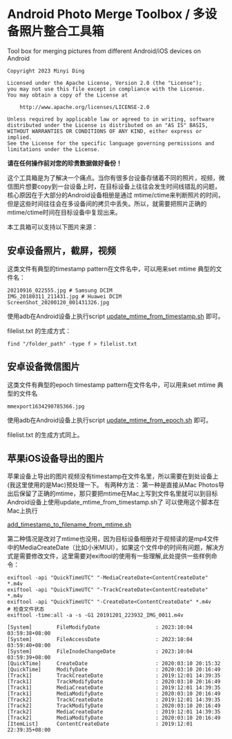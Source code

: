 # Android Photo Merge Toolbox / 多设备照片整合工具箱
Tool box for merging pictures from different Android/iOS devices on Android

```
Copyright 2023 Minyi Ding

Licensed under the Apache License, Version 2.0 (the "License");
you may not use this file except in compliance with the License.
You may obtain a copy of the License at

    http://www.apache.org/licenses/LICENSE-2.0

Unless required by applicable law or agreed to in writing, software
distributed under the License is distributed on an "AS IS" BASIS,
WITHOUT WARRANTIES OR CONDITIONS OF ANY KIND, either express or implied.
See the License for the specific language governing permissions and
limitations under the License.
```
**请在任何操作前对您的珍贵数据做好备份！**

这个工具箱是为了解决一个痛点。当你有很多台设备存储着不同的照片，视频，微信图片想要copy到一台设备上时，在目标设备上往往会发生时间线错乱的问题，核心原因在于大部分的Android设备相册是通过 mtime/ctime来判断照片的时间，但是这些时间往往会在多设备间的拷贝中丢失。所以，就需要把照片正确的mtime/ctime时间在目标设备中复现出来。

本工具箱可以支持以下图片来源：
## 安卓设备照片，截屏，视频
这类文件有典型的timestamp pattern在文件名中，可以用来set mtime
典型的文件名：
```
20210916_022555.jpg # Samsung DCIM
IMG_20180311_211431.jpg # Huawei DCIM
ScreenShot_20200120_001431326.jpg
```
使用adb在Android设备上执行script [update_mtime_from_timestamp.sh](https://github.com/dingminyi/android_photo_merge_toolbox/blob/main/update_mtime_from_timestamp.sh) 即可。

filelist.txt 的生成方式：
```
find "/folder_path" -type f > filelist.txt
```

## 安卓设备微信图片
这类文件有典型的epoch timestamp pattern在文件名中，可以用来set mtime
典型的文件名
```
mmexport1634290785366.jpg
```
使用adb在Android设备上执行script [update_mtime_from_epoch.sh](https://github.com/dingminyi/android_photo_merge_toolbox/blob/main/update_mtime_from_epoch.sh) 即可。

filelist.txt 的生成方式同上。

## 苹果iOS设备导出的图片
苹果设备上导出的图片视频没有timestamp在文件名里，所以需要在到处设备上(我这里使用的是Mac)预处理一下。
有两种方法：
第一种是直接从Mac Photos导出后保留了正确的mtime，那只要把mtime在Mac上写到文件名里就可以到目标Android设备上使用update_mtime_from_timestamp.sh了
可以使用这个脚本在Mac上执行

[add_timestamp_to_filename_from_mtime.sh](https://github.com/dingminyi/android_photo_merge_toolbox/blob/main/add_timestamp_to_filename_from_mtime.sh)

第二种情况是改对了mtime也没用，因为目标设备相册对于视频读的是mp4文件中的MediaCreateDate（比如小米MIUI），如果这个文件中的时间有问题，解决方式是需要修改文件，这里需要对exiftool的使用有一些理解,此处提供一些样例命令：
```shell
exiftool -api "QuickTimeUTC" "-MediaCreateDate<ContentCreateDate" *.m4v
exiftool -api "QuickTimeUTC" "-TrackCreateDate<ContentCreateDate" *.m4v
exiftool -api "QuickTimeUTC" "-CreateDate<ContentCreateDate" *.m4v
# 检查文件状态
exiftool -time:all -a -s -G1 20191201_223932_IMG_0011.m4v

[System]        FileModifyDate                  : 2023:10:04 03:59:38+08:00
[System]        FileAccessDate                  : 2023:10:04 03:59:40+08:00
[System]        FileInodeChangeDate             : 2023:10:04 03:59:39+08:00
[QuickTime]     CreateDate                      : 2020:03:10 20:15:32
[QuickTime]     ModifyDate                      : 2020:03:10 20:16:49
[Track1]        TrackCreateDate                 : 2019:12:01 14:39:35
[Track1]        TrackModifyDate                 : 2020:03:10 20:16:49
[Track1]        MediaCreateDate                 : 2019:12:01 14:39:35
[Track1]        MediaModifyDate                 : 2020:03:10 20:16:49
[Track2]        TrackCreateDate                 : 2019:12:01 14:39:35
[Track2]        TrackModifyDate                 : 2020:03:10 20:16:49
[Track2]        MediaCreateDate                 : 2019:12:01 14:39:35
[Track2]        MediaModifyDate                 : 2020:03:10 20:16:49
[ItemList]      ContentCreateDate               : 2019:12:01 22:39:35+08:00
```
